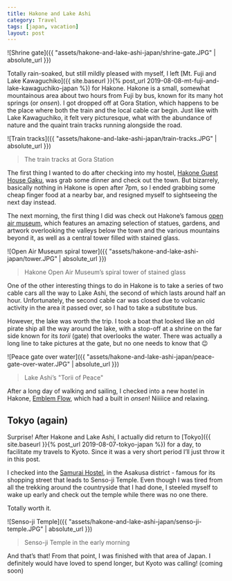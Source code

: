 ```yaml
---
title: Hakone and Lake Ashi
category: Travel
tags: [japan, vacation]
layout: post
---
```


![Shrine gate]({{ "assets/hakone-and-lake-ashi-japan/shrine-gate.JPG" | absolute_url }})

Totally rain-soaked, but still mildly pleased with myself, I left [Mt. Fuji and Lake Kawaguchiko]({{ site.baseurl }}{% post_url 2019-08-08-mt-fuji-and-lake-kawaguchiko-japan %}) for Hakone. Hakone is a small, somewhat mountainous area about two hours from Fuji by bus, known for its many hot springs (or *onsen*). I got dropped off at Gora Station, which happens to be the place where both the train and the local cable car begin. Just like with Lake Kawaguchiko, it felt very picturesque, what with the abundance of nature and the quaint train tracks running alongside the road. <!--more-->

![Train tracks]({{ "assets/hakone-and-lake-ashi-japan/train-tracks.JPG" | absolute_url }})
> The train tracks at Gora Station

The first thing I wanted to do after checking into my hostel, [Hakone Guest House Gaku](https://www.hakonegaku.com/), was grab some dinner and check out the town. But bizarrely, basically nothing in Hakone is open after 7pm, so I ended grabbing some cheap finger food at a nearby bar, and resigned myself to sightseeing the next day instead.

The next morning, the first thing I did was check out Hakone’s famous [open air museum](https://www.hakone-oam.or.jp/), which features an amazing selection of statues, gardens, and artwork overlooking the valleys below the town and the various mountains beyond it, as well as a central tower filled with stained glass.

![Open Air Museum spiral tower]({{ "assets/hakone-and-lake-ashi-japan/tower.JPG" | absolute_url }})
> Hakone Open Air Museum’s spiral tower of stained glass

One of the other interesting things to do in Hakone is to take a series of two cable cars all the way to Lake Ashi, the second of which lasts around half an hour. Unfortunately, the second cable car was closed due to volcanic activity in the area it passed over, so I had to take a substitute bus.

However, the lake was worth the trip. I took a boat that looked like an old pirate ship all the way around the lake, with a stop-off at a shrine on the far side known for its *torii* (gate) that overlooks the water. There was actually a long line to take pictures at the gate, but no one needs to know that 😉

![Peace gate over water]({{ "assets/hakone-and-lake-ashi-japan/peace-gate-over-water.JPG" | absolute_url }})
> Lake Ashi’s "Torii of Peace"

After a long day of walking and sailing, I checked into a new hostel in Hakone, [Emblem Flow](http://emblemflow.com/), which had a built in *onsen*! Niiiiice and relaxing.

## Tokyo (again)

Surprise! After Hakone and Lake Ashi, I actually did return to [Tokyo]({{ site.baseurl }}{% post_url 2019-08-07-tokyo-japan %}) for a day, to facilitate my travels to Kyoto. Since it was a very short period I’ll just throw it in this post.

I checked into the [Samurai Hostel](https://samurai-hostel.tokyo/ja/), in the Asakusa district - famous for its shopping street that leads to Senso-ji Temple. Even though I was tired from all the trekking around the countryside that I had done, I steeled myself to wake up early and check out the temple while there was no one there.

Totally worth it.

![Senso-ji Temple]({{ "assets/hakone-and-lake-ashi-japan/senso-ji-temple.JPG" | absolute_url }})
> Senso-ji Temple in the early morning

And that’s that! From that point, I was finished with that area of Japan. I definitely would have loved to spend longer, but Kyoto was calling! (coming soon)